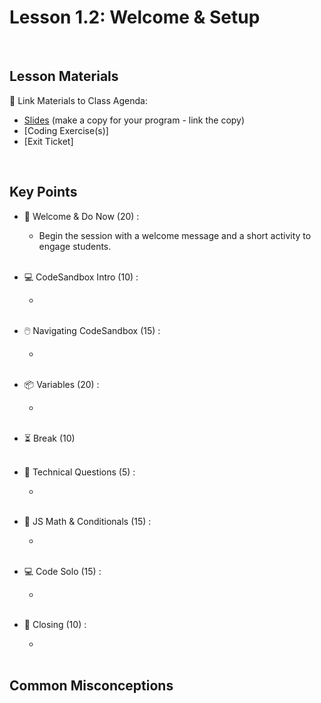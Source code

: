 # Lesson 1.2: Welcome & Setup

<br>

## Lesson Materials

📖 Link Materials to Class Agenda:
- [Slides](https://docs.google.com/presentation/d/1yDFpUjUmc5urA30p7OfpQuM2ErTGCgvhjEh6ppTYglE/edit?usp=sharing) (make a copy for your program - link the copy)
- [Coding Exercise(s)]
- [Exit Ticket]

<br>

## Key Points

- 👋 Welcome & Do Now (20) : 
    - Begin the session with a welcome message and a short activity to engage students.<br><br>

- 💻 CodeSandbox Intro (10) : 
    - <br><br>

- 🖱️ Navigating CodeSandbox (15) :
    - <br><br>

- 📦 Variables (20) :
    - <br><br>

- ⏳ Break (10) <br><br>

- 🤨 Technical Questions (5) :
    - <br><br>

- 🔢 JS Math & Conditionals (15) :
    - <br><br>

- 💻 Code Solo (15) :
    - <br><br>

- 👋 Closing (10) :
    - <br><br>


## Common Misconceptions
